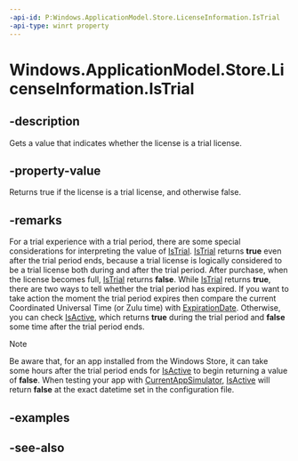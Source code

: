 ```yaml
---
-api-id: P:Windows.ApplicationModel.Store.LicenseInformation.IsTrial
-api-type: winrt property
---
```


<!-- Property syntax
public bool IsTrial { get; }
-->

# Windows.ApplicationModel.Store.LicenseInformation.IsTrial

## -description
Gets a value that indicates whether the license is a trial license.

## -property-value
Returns true if the license is a trial license, and otherwise false.

## -remarks
For a trial experience with a trial period, there are some special considerations for interpreting the value of [IsTrial](licenseinformation_istrial.md). [IsTrial](licenseinformation_istrial.md) returns **true** even after the trial period ends, because a trial license is logically considered to be a trial license both during and after the trial period. After purchase, when the license becomes full, [IsTrial](licenseinformation_istrial.md) returns **false**. While [IsTrial](licenseinformation_istrial.md) returns **true**, there are two ways to tell whether the trial period has expired. If you want to take action the moment the trial period expires then compare the current Coordinated Universal Time (or Zulu time) with [ExpirationDate](licenseinformation_expirationdate.md). Otherwise, you can check [IsActive](licenseinformation_isactive.md), which returns **true** during the trial period and **false** some time after the trial period ends.

> [!NOTE]
> Be aware that, for an app installed from the Windows Store, it can take some hours after the trial period ends for [IsActive](licenseinformation_isactive.md) to begin returning a value of **false**. When testing your app with [CurrentAppSimulator](currentappsimulator.md), [IsActive](licenseinformation_isactive.md) will return **false** at the exact datetime set in the configuration file.

## -examples

## -see-also

